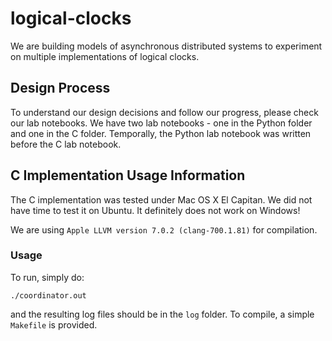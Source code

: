 # logical-clocks
We are building models of asynchronous distributed systems to experiment on multiple implementations of logical clocks.

## Design Process
To understand our design decisions and follow our progress, please check our lab notebooks. We have two lab notebooks - one in the Python folder and one in the C folder. Temporally, the Python lab notebook was written before the C lab notebook.

## C Implementation Usage Information

The C implementation was tested under Mac OS X El Capitan. We did not have time
to test it on Ubuntu. It definitely does not work on Windows!

We are using `Apple LLVM version 7.0.2 (clang-700.1.81)` for compilation.

### Usage

To run, simply do:

`./coordinator.out`

and the resulting log files should be in the `log` folder. To compile, a simple
`Makefile` is provided.
